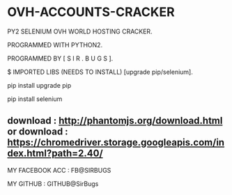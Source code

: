 # OVH-ACCOUNTS-CRACKER

PY2 SELENIUM OVH WORLD HOSTING CRACKER.

PROGRAMMED WITH PYTHON2.

PROGRAMMED BY [ S I R . B U G S ].

$ IMPORTED LIBS (NEEDS TO INSTALL) [upgrade pip/selenium].

$$$$$$$$$$$$$$$$$$$$$$$$$$$$$$$$$$$$$$$$$$$$

pip install upgrade pip

pip install selenium

$$$$$$$$$$$$$$$$$$$$$$$$$$$$$$$$$$$$$$$$$$$$

download : http://phantomjs.org/download.html
or download : https://chromedriver.storage.googleapis.com/index.html?path=2.40/
---------------------------------------------
MY FACEBOOK ACC : FB@SIRBUGS

MY GITHUB : GITHUB@SirBugs
